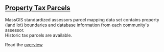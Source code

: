 ## [Property Tax Parcels](https://www.mass.gov/info-details/massgis-data-property-tax-parcels)


MassGIS standardized assessors parcel mapping data set contains property (land lot) boundaries and database information from each community's assessor.   
Historic tax parcels are available.

Read the [overview](https://www.mass.gov/info-details/massgis-data-property-tax-parcels#overview-)
